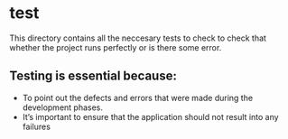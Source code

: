 # test

This directory contains all the neccesary tests to check to check that whether the project runs perfectly or is there some error.

## Testing is essential because:

-   To point out the defects and errors that were made during the development phases.
-   It’s important to ensure that the application should not result into any failures
